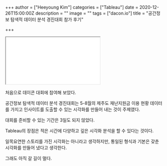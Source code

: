 +++
author = ["Heeyoung Kim"]
categories = ["Tableau"]
date = 2020-12-26T15:00:00Z
description = ""
image = ""
tags = ["dacon.io"]
title = "공간정보 탐색적 데이터 분석 경진대회 참가 후기"

+++
<iframe src="[https://public.tableau.com/views/jeju_story/sheet14?:showVizHome=no&:embed=true](https://public.tableau.com/views/jeju_story/sheet14?:showVizHome=no&:embed=true "https://public.tableau.com/views/jeju_story/sheet14?:showVizHome=no&:embed=true")"

 width="645" height="955"></iframe>

처음으로 데이콘 대회에 참여해 보았다.

공간정보 탐색적 데이터 분석 경진대회는 5-8월의 제주도 재난지원금 이용 현황 데이터를 가지고 인사이트를 도출할 수 있는 시각화를 만들어 내는 것이 주제였다.

대회를 준비할 수 있는 기간은 3일도 되지 않았다.

Tableau의 장점은 적은 시간에 다양하고 깊은 시각화 분석을 할 수 있다는 것이다.

일목요연한 스토리를 가진 시각화는 아니라고 생각하지만, 통일된 형식과 기본은 갖춘 시각화를 만들어 냈다고 생각한다.

그래도 아직 갈 길이 멀다.